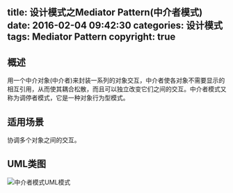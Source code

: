 title: 设计模式之Mediator Pattern(中介者模式)
date: 2016-02-04 09:42:30
categories: 设计模式
tags: Mediator Pattern
copyright: true
---

## 概述

用一个中介对象(中介者)来封装一系列的对象交互，中介者使各对象不需要显示的相互引用，从而使其耦合松散，而且可以独立改变它们之间的交互。中介者模式又称为调停者模式，它是一种对象行为型模式。

## 适用场景

协调多个对象之间的交互。

## UML类图

![中介者模式UML模式]()